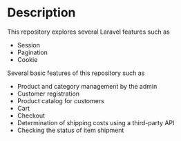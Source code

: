# Description

This repository explores several Laravel features such as
- Session
- Pagination
- Cookie

Several basic features of this repository such as
- Product and category management by the admin
- Customer registration
- Product catalog for customers
- Cart
- Checkout
- Determination of shipping costs using a third-party API
- Checking the status of item shipment
